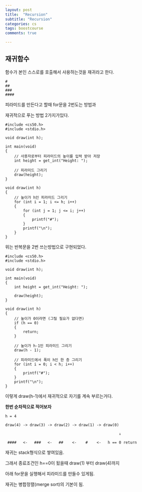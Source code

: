 ```yaml
---
layout: post
title:  "Recursion"
subtitle: "Recursion"
categories: cs
tags: boostcourse
comments: true

---
```


재귀함수
---

함수가 본인 스스로를 호출해서 사용하는것을 재귀라고 한다.

```
#
##
###
####
```

피라미드를 만든다고 할때 for문을 2번도는 방법과

재귀적으로 푸는 방법 2가지가있다.

```
#include <cs50.h>
#include <stdio.h>

void draw(int h);

int main(void)
{
    // 사용자로부터 피라미드의 높이를 입력 받아 저장
    int height = get_int("Height: ");

    // 피라미드 그리기
    draw(height);
}

void draw(int h)
{
    // 높이가 h인 피라미드 그리기
    for (int i = 1; i <= h; i++)
    {
        for (int j = 1; j <= i; j++)
        {
            printf("#");
        }
        printf("\n");
    }
}
```

위는 반복문을 2번 쓰는방법으로 구현되었다.

```
#include <cs50.h>
#include <stdio.h>

void draw(int h);

int main(void)
{
    int height = get_int("Height: ");

    draw(height);
}

void draw(int h)
{
    // 높이가 0이라면 (그릴 필요가 없다면)
    if (h == 0)
    {
        return;
    }

    // 높이가 h-1인 피라미드 그리기
    draw(h - 1);

    // 피라미드에서 폭이 h인 한 층 그리기
    for (int i = 0; i < h; i++)
    {
        printf("#");
    }
    printf("\n");
}
```

이렇게 draw(h-1)에서 재귀적으로 자기를 계속 부르는거다.

**한번 순차적으로 적어보자**

```
h = 4

draw(4) -> draw(3) -> draw(2) -> draw(1) -> draw(0)

	                                               ↓

 ####   <-   ###   <-   ##    <-    #    <-   h == 0 return
```

재귀는 stack형식으로 쌓여있음.

그래서 종료조건인 h==0이 됬을때 draw(1) 부터 draw(4)까지

아래 for문을 실행해서 피라미드를 만들수 있게됨.

재귀는 병합정렬(merge sort)의 기본이 됨.